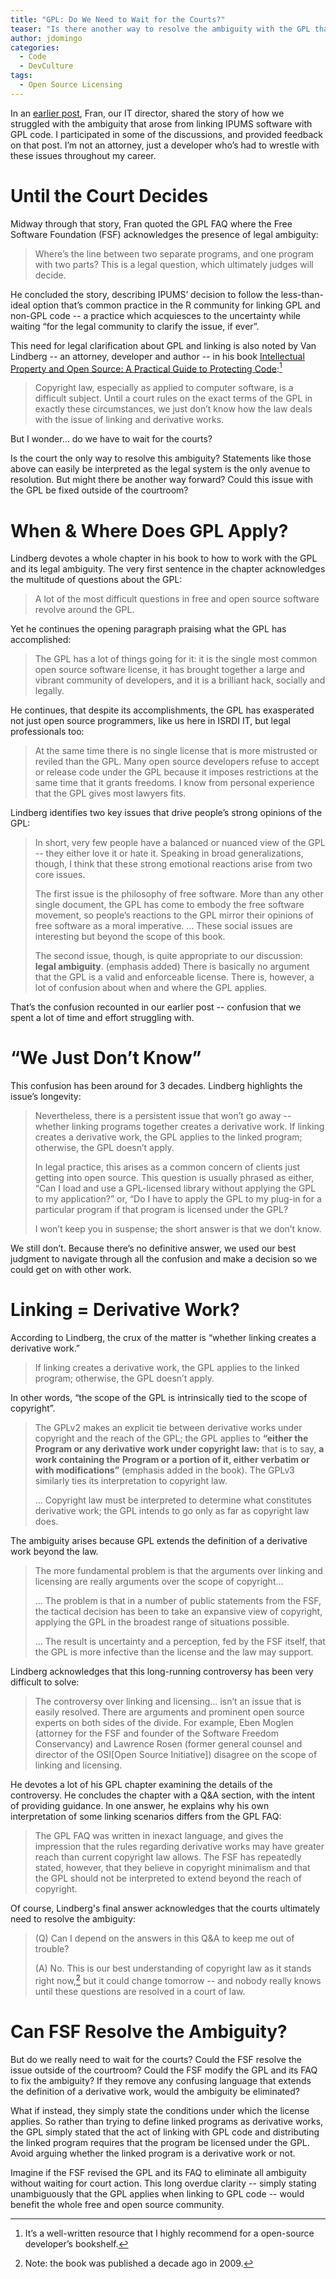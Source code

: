 ```yaml
---
title: "GPL: Do We Need to Wait for the Courts?"
teaser: "Is there another way to resolve the ambiguity with the GPL that doesn't involve the courts?"
author: jdomingo
categories:
  - Code
  - DevCulture
tags:
  - Open Source Licensing
---
```


In an [earlier post][], Fran, our IT director, shared the story of how we struggled with the ambiguity that arose from linking IPUMS software with GPL code.
I participated in some of the discussions, and provided feedback on that post.
I’m not an attorney, just a developer who’s had to wrestle with these issues throughout my career.

[earlier post]: https://tech.popdata.org/the-gpl-license-and-linking-still-unclear-after-30-years/

# Until the Court Decides

Midway through that story, Fran quoted the GPL FAQ where the Free Software Foundation (FSF) acknowledges the presence of legal ambiguity:

> Where’s the line between two separate programs, and one program with two parts?
> This is a legal question, which ultimately judges will decide.

He concluded the story, describing IPUMS’ decision to follow the less-than-ideal option that’s common practice in the R community for linking GPL and non-GPL code -- a practice which acquiesces to the uncertainty while waiting “for the legal community to clarify the issue, if ever”.

This need for legal clarification about GPL and linking is also noted by Van Lindberg -- an attorney, developer and author -- in his book [Intellectual Property and Open Source: A Practical Guide to Protecting Code][Lindberg book]:[^1]

[Lindberg book]: http://shop.oreilly.com/product/9780596517960.do

> Copyright law, especially as applied to computer software, is a difficult subject.
> Until a court rules on the exact terms of the GPL in exactly these circumstances, we just don’t know how the law deals with the issue of linking and derivative works.

But I wonder… do we have to wait for the courts?

Is the court the only way to resolve this ambiguity?
Statements like those above can easily be interpreted as the legal system is the only avenue to resolution.
But might there be another way forward?
Could this issue with the GPL be fixed outside of the courtroom?

# When & Where Does GPL Apply?

Lindberg devotes a whole chapter in his book to how to work with the GPL and its legal ambiguity.
The very first sentence in the chapter acknowledges the multitude of questions about the GPL:

> A lot of the most difficult questions in free and open source software revolve around the GPL.

Yet he continues the opening paragraph praising what the GPL has accomplished:

> The GPL has a lot of things going for it: it is the single most common open source software license, it has brought together a large and vibrant community of developers, and it is a brilliant hack, socially and legally.

He continues, that despite its accomplishments, the GPL has exasperated not just open source programmers, like us here in ISRDI IT, but legal professionals too:

> At the same time there is no single license that is more mistrusted or reviled than the GPL.
> Many open source developers refuse to accept or release code under the GPL because it imposes restrictions at the same time that it grants freedoms.
> I know from personal experience that the GPL gives most lawyers fits.

Lindberg identifies two key issues that drive people’s strong opinions of the GPL:

> In short, very few people have a balanced or nuanced view of the GPL -- they either love it or hate it.
> Speaking in broad generalizations, though, I think that these strong emotional reactions arise from two core issues.
>
> The first issue is the philosophy of free software.
> More than any other single document, the GPL has come to embody the free software movement, so people’s reactions to the GPL mirror their opinions of free software as a moral imperative. …
> These social issues are interesting but beyond the scope of this book.
>
> The second issue, though, is quite appropriate to our discussion: **legal ambiguity**. (emphasis added)
> There is basically no argument that the GPL is a valid and enforceable license.
> There is, however, a lot of confusion about when and where the GPL applies.

That’s the confusion recounted in our earlier post -- confusion that we spent a lot of time and effort struggling with.

# “We Just Don’t Know”

This confusion has been around for 3 decades. Lindberg highlights the issue’s longevity:

> Nevertheless, there is a persistent issue that won’t go away -- whether linking programs together creates a derivative work.
> If linking creates a derivative work, the GPL applies to the linked program; otherwise, the GPL doesn’t apply.
>
> In legal practice, this arises as a common concern of clients just getting into open source.
> This question is usually phrased as either, “Can I load and use a GPL-licensed library without applying the GPL to my application?” or, “Do I have to apply the GPL to my plug-in for a particular program if that program is licensed under the GPL?
>
> I won’t keep you in suspense; the short answer is that we don’t know.

We still don’t. Because there’s no definitive answer, we used our best judgment to navigate through all the confusion and make a decision so we could get on with other work.

# Linking = Derivative Work?

According to Lindberg, the crux of the matter is “whether linking creates a derivative work.”

> If linking creates a derivative work, the GPL applies to the linked program; otherwise, the GPL doesn’t apply.

In other words, “the scope of the GPL is intrinsically tied to the scope of copyright”.

> The GPLv2 makes an explicit tie between derivative works under copyright and the reach of the GPL; the GPL applies to **“either the Program or any derivative work under copyright law:** that is to say, **a work containing the Program or a portion of it, either verbatim or with modifications”** (emphasis added in the book).
> The GPLv3 similarly ties its interpretation to copyright law.
>
> … Copyright law must be interpreted to determine what constitutes derivative work; the GPL intends to go only as far as copyright law does.

The ambiguity arises because GPL extends the definition of a derivative work beyond the law.

> The more fundamental problem is that the arguments over linking and licensing are really arguments over the scope of copyright…
>
> … The problem is that in a number of public statements from the FSF, the tactical decision has been to take an expansive view of copyright, applying the GPL in the broadest range of situations possible.
>
> … The result is uncertainty and a perception, fed by the FSF itself, that the GPL is more infective than the license and the law may support.

Lindberg acknowledges that this long-running controversy has been very difficult to solve:

> The controversy over linking and licensing… isn’t an issue that is easily resolved.
> There are arguments and prominent open source experts on both sides of the divide.
> For example, Eben Moglen (attorney for the FSF and founder of the Software Freedom Conservancy) and Lawrence Rosen (former general counsel and director of the OSI[Open Source Initiative]) disagree on the scope of linking and licensing.

He devotes a lot of his GPL chapter examining the details of the controversy.
He concludes the chapter with a Q&A section, with the intent of providing guidance.
In one answer, he explains why his own interpretation of some linking scenarios differs from the GPL FAQ:

> The GPL FAQ was written in inexact language, and gives the impression that the rules regarding derivative works may have greater reach than current copyright law allows.
> The FSF has repeatedly stated, however, that they believe in copyright minimalism and that the GPL should not be interpreted to extend beyond the reach of copyright.

Of course, Lindberg's final answer acknowledges that the courts ultimately need to resolve the ambiguity:

> (Q) Can I depend on the answers in this Q&A to keep me out of trouble?
>
> (A) No. This is our best understanding of copyright law as it stands right now,[^2] but it could change tomorrow -- and nobody really knows until these questions are resolved in a court of law.

# Can FSF Resolve the Ambiguity?

But do we really need to wait for the courts?
Could the FSF resolve the issue outside of the courtroom?
Could the FSF modify the GPL and its FAQ to fix the ambiguity?
If they remove any confusing language that extends the definition of a derivative work, would the ambiguity be eliminated?

What if instead, they simply state the conditions under which the license applies.
So rather than trying to define linked programs as derivative works, the GPL simply stated that the act of linking with GPL code and distributing the linked program requires that the program be licensed under the GPL.
Avoid arguing whether the linked program is a derivative work or not.

Imagine if the FSF revised the GPL and its FAQ to eliminate all ambiguity without waiting for court action.
This long overdue clarity -- simply stating unambiguously that the GPL applies when linking to GPL code -- would benefit the whole free and open source community.

[^1]: It’s a well-written resource that I highly recommend for a open-source developer’s bookshelf.

[^2]: Note: the book was published a decade ago in 2009.
